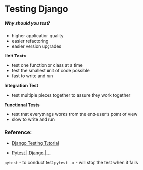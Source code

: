 # Testing Django

##### Why should you test?
- higher application quality
- easier refactoring
- easier version upgrades

**Unit Tests**
- test one function or class at a time
- test the smallest unit of code possible
- fast to write and run

**Integration Test**
- test multiple pieces together to assure they work together

**Functional Tests**
- test that everythings works from the end-user's point of view
- slow to write and run


### Reference:
- [Django Testing Tutorial](https://www.youtube.com/watch?v=qwypH3YvMKc&list=PLbpAWbHbi5rMF2j5n6imm0enrSD9eQUaM)


- [Pytest | Django | ...](https://www.youtube.com/watch?v=LYX6nlECcro)


`pytest` - to conduct test
`pytest -x` - will stop the test when it fails